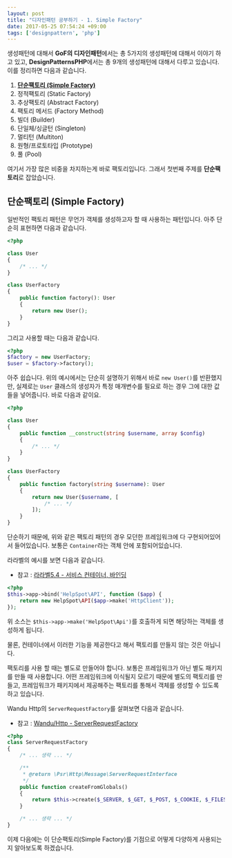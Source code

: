```yaml
---
layout: post
title: "디자인패턴 공부하기 - 1. Simple Factory"
date: 2017-05-25 07:54:24 +09:00
tags: ['designpattern', 'php']
---
```


생성패턴에 대해서 **GoF의 디자인패턴**에서는 총 5가지의 생성패턴에 대해서 이야기 하고 있고, **DesignPatternsPHP**에서는 총 9개의 생성패턴에 대해서 다루고 있습니다. 이를 정리하면 다음과 같습니다.

1. **[단순팩토리 (Simple Factory)](/posts/2017/05/25/php-design-pattern-1-simple-factory)**
1. 정적팩토리 (Static Factory)
1. 추상팩토리 (Abstract Factory)
1. 팩토리 메서드 (Factory Method)
1. 빌더 (Builder)
1. 단일체/싱글턴 (Singleton)
1. 멀티턴 (Multiton)
1. 원형/프로토타입 (Prototype)
1. 풀 (Pool)

여기서 가장 많은 비중을 차지하는게 바로 팩토리입니다. 그래서 첫번째 주제를 **단순팩토리**로 잡았습니다.

## 단순팩토리 (Simple Factory)

일반적인 팩토리 패턴은 무언가 객체를 생성하고자 할 때 사용하는 패턴입니다. 아주 단순히 표현하면 다음과 같습니다.

```php
<?php

class User
{
    /* ... */
}

class UserFactory
{
    public function factory(): User
    {
        return new User();
    }
}
```

그리고 사용할 때는 다음과 같습니다.

```php
<?php
$factory = new UserFactory;
$user = $factory->factory();
```

아주 쉽습니다. 위의 예시에서는 단순히 설명하기 위해서 바로 `new User()`를 반환했지만, 실제로는 `User` 클래스의 생성자가 특정 매개변수를 필요로 하는 경우 그에 대한 값들을 넣어줍니다. 바로 다음과 같이요.

```php
<?php

class User
{
    public function __construct(string $username, array $config)
    {
        /* ... */
    }
}

class UserFactory
{
    public function factory(string $username): User
    {
        return new User($username, [
            /* ... */
        ]);
    }
}
```

단순하기 때문에, 위와 같은 팩토리 패턴의 경우 모던한 프레임워크에 다 구현되어있어서 들어있습니다. 보통은 `Container`라는 객체 안에 포함되어있습니다.

라라벨의 예시를 보면 다음과 같습니다.

- 참고 : [라라벨5.4 - 서비스 컨테이너, 바인딩](https://laravel.kr/docs/5.4/container#binding)

```php
<?php
$this->app->bind('HelpSpot\API', function ($app) {
    return new HelpSpot\API($app->make('HttpClient'));
});
```

위 소스는 `$this->app->make('HelpSpot\Api')`를 호출하게 되면 해당하는 객체를 생성하게 됩니다.

물론, 컨테이너에서 이러한 기능을 제공한다고 해서 팩토리를 만들지 않는 것은 아닙니다.

팩토리를 사용 할 때는 별도로 만들어야 합니다. 보통은 프레임워크가 아닌 별도 패키지를 만들 때 사용합니다. 어떤 프레임워크에 이식될지 모르기 때문에 별도의 팩토리를 만들고, 프레임워크가 패키지에서 제공해주는 팩토리를 통해서 객체를 생성할 수 있도록 하고 있습니다.

Wandu Http의 `ServerRequestFactory`를 살펴보면 다음과 같습니다.

- 참고 : [Wandu/Http - ServerRequestFactory](https://github.com/Wandu/Http/blob/24d37e1277d18cc1f2994f329634a4a5b174cfe1/Factory/ServerRequestFactory.php)

```php
<?php
class ServerRequestFactory
{
    /* ... 생략 ... */

    /**
     * @return \Psr\Http\Message\ServerRequestInterface
     */
    public function createFromGlobals()
    {
        return $this->create($_SERVER, $_GET, $_POST, $_COOKIE, $_FILES, new PhpInputStream());
    }

    /* ... 생략 ... */
}
```

이제 다음에는 이 단순팩토리(Simple Factory)를 기점으로 어떻게 다양하게 사용되는지 알아보도록 하겠습니다.
